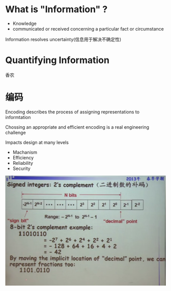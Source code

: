 # What is "Information" ?

- Knowledge
- communicated or received concerning a particular fact or circumstance

Information resolves uncertainty(信息用于解决不确定性)

# Quantifying Information

香农

# 编码

Encoding describes the process of assigning representations to informtation

Chossing an appropriate and efficient encoding is a real engineering challenge

Impacts design at many levels
- Machanism
- Efficiency
- Reliability
- Security


![image](images/DAD95FBA14284E3AA00B0E33E8F76E15clipboard.png)